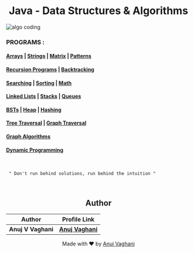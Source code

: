<h1 align="center"> Java - Data Structures & Algorithms </h1>

![algo coding](https://user-images.githubusercontent.com/2780145/109364614-2f206d00-78b5-11eb-8752-e28a8cf67f16.png)

### PROGRAMS :

#### [Arrays](https://github.com/anujvaghani0/DSA-Java/tree/master/src/Arrays) | [Strings](https://github.com/anujvaghani0/DSA-Java/tree/master/src/Strings) | [Matrix](https://github.com/anujvaghani0/DSA-Java/tree/master/src/Matrix) | [Patterns](https://github.com/anujvaghani0/DSA-Java/tree/master/src/Patterns) 

#### [Recursion Programs](java_datastructures_algorithms/recursion_programs) | [Backtracking](https://github.com/anujvaghani0/DSA-Java/tree/master/src/Backtracking)

#### [Searching](https://github.com/anujvaghani0/DSA-Java/tree/master/src/sorting) | [Sorting](https://github.com/anujvaghani0/DSA-Java/tree/master/src/sorting) | [Math](https://github.com/anujvaghani0/DSA-Java/tree/master/src/Math)

#### [Linked Lists](java_datastructures_algorithms/linked_lists) | [Stacks](java_datastructures_algorithms/stacks) | [Queues](java_datastructures_algorithms/queues) 

#### [BSTs](java_datastructures_algorithms/bst) | [Heap](java_datastructures_algorithms/heap) | [Hashing](java_datastructures_algorithms/hashing) 

#### [Tree Traversal](java_datastructures_algorithms/tree_traversal) | [Graph Traversal](java_datastructures_algorithms/graph_traversal)

#### [Graph Algorithms](https://github.com/anujvaghani0/DSA-Java/tree/master/src/GreedyAlgorithm)

#### [Dynamic Programming](https://github.com/anujvaghani0/DSA-Java/tree/master/src/DynamicProgramming)
<br>

   ```
    " Don't run behind solutions, run behind the intuition "
   ```
 <br>
 
 
<div align="center">
  <h2>Author</h2>

| Author                | Profile Link                                       |
| --------------------- | ------------------------------------------------- |
| **Anuj V Vaghani** | **[Anuj Vaghani](https://github.com/anujvaghani0)** |
</div>
<p align="center">
  Made with ❤️ by <a href="https://github.com/anujvaghani0">Anuj Vaghani</a>
</p>
